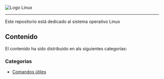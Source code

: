 ![Logo Linux](https://th.bing.com/th?id=OIP.ZpLfIpLWYuQJO9UpzlI5QAHaDt&w=349&h=174&c=8&rs=1&qlt=90&o=6&pid=3.1&rm=2 "Título opcional")

---
Este repositorio está dedicado al sistema operativo Linux

## Contenido
El contenido ha sido distribuido en als siguientes categorias:

### Categorias
* [Comandos útiles](#)
